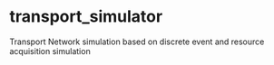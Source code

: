 # transport_simulator
Transport Network simulation based on discrete event and resource acquisition simulation 
